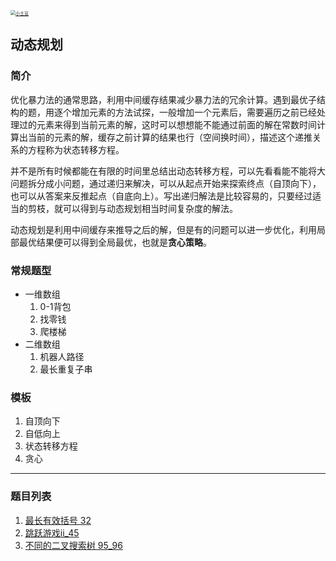 <p> 
<a href="http://coco66.info:88">
<img src="http://coco66.info:88/leetcode/picture/home.png" alt="小土豆" style="zoom:50%;" /></a>
</p>

## 动态规划

### 简介

优化暴力法的通常思路，利用中间缓存结果减少暴力法的冗余计算。遇到最优子结构的题，用逐个增加元素的方法试探，一般增加一个元素后，需要遍历之前已经处理过的元素来得到当前元素的解，这时可以想想能不能通过前面的解在常数时间计算出当前的元素的解，缓存之前计算的结果也行（空间换时间），描述这个递推关系的方程称为状态转移方程。

并不是所有时候都能在有限的时间里总结出动态转移方程，可以先看看能不能将大问题拆分成小问题，通过递归来解决，可以从起点开始来探索终点（自顶向下），也可以从答案来反推起点（自底向上）。写出递归解法是比较容易的，只要经过适当的剪枝，就可以得到与动态规划相当时间复杂度的解法。

动态规划是利用中间缓存来推导之后的解，但是有的问题可以进一步优化，利用局部最优结果便可以得到全局最优，也就是**贪心策略**。

### 常规题型

- 一维数组
  1. 0-1背包
  2. 找零钱
  3. 爬楼梯
- 二维数组
  1. 机器人路径
  2. 最长重复子串

### 模板

1. 自顶向下
2. 自低向上
3. 状态转移方程
4. 贪心

----

### 题目列表 

1. [最长有效括号 32](http://coco66.info:88/leetcode/dynamic/LeetCode32.html)
2. [跳跃游戏ii_45](http://coco66.info:88/leetcode/dynamic/LeetCode45.html)
3. [不同的二叉搜索树 95_96](http://coco66.info:88/leetcode/dynamic/LeetCode95_96.html)

